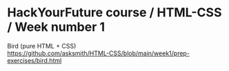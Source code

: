 # HackYourFuture course / HTML-CSS / Week number 1
Bird (pure HTML + CSS)<br>
https://github.com/asksmith/HTML-CSS/blob/main/week1/prep-exercises/bird.html
